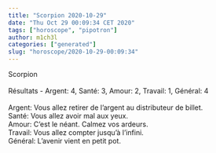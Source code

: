 ```yaml
---
title: "Scorpion 2020-10-29"
date: "Thu Oct 29 00:09:34 CET 2020"
tags: ["horoscope", "pipotron"]
author: m1ch3l
categories: ["generated"]
slug: "horoscope/2020-10-29-00:09:34"
---
```


Scorpion<br>
<br>
Résultats - Argent: 4, Santé: 3, Amour: 2, Travail: 1, Général: 4<br>
<br>
Argent:  Vous allez retirer de l’argent au distributeur de billet. <br>
Santé:   Vous allez avoir mal aux yeux. <br>
Amour:   C’est le néant. Calmez vos ardeurs.<br>
Travail: Vous allez compter jusqu’à l’infini. <br>
Général: L’avenir vient en petit pot.<br>
